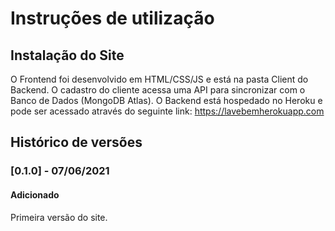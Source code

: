 # Instruções de utilização

## Instalação do Site

O Frontend foi desenvolvido em HTML/CSS/JS e está na pasta Client do Backend.
O cadastro do cliente acessa uma API para sincronizar com o Banco de Dados (MongoDB Atlas).
O Backend está hospedado no Heroku e pode ser acessado através do seguinte link: https://lavebemherokuapp.com 

## Histórico de versões

### [0.1.0] - 07/06/2021
#### Adicionado
Primeira versão do site.

